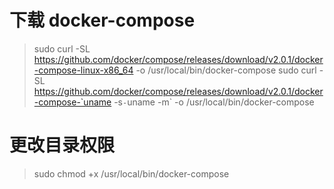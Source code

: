 # 下载 docker-compose

> sudo curl -SL https://github.com/docker/compose/releases/download/v2.0.1/docker-compose-linux-x86_64 -o /usr/local/bin/docker-compose
> sudo curl -SL https://github.com/docker/compose/releases/download/v2.0.1/docker-compose-`uname -s`-`uname -m` -o /usr/local/bin/docker-compose

# 更改目录权限

> sudo chmod +x /usr/local/bin/docker-compose
